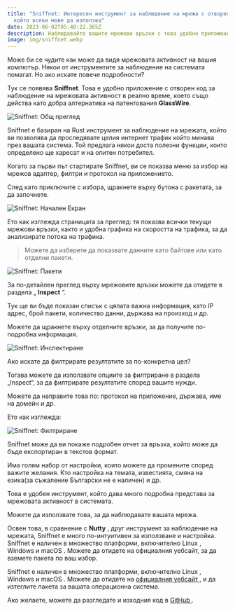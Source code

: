 ```yaml
---
title: "Sniffnet: Интересен инструмент за наблюдение на мрежа с отворен код,
  който всеки може да използва"
date: 2023-06-02T05:40:22.365Z
description: Наблюдавайте вашите мрежови връзки с това удобно приложение.
image: img/sniffnet.webp
---
```

Може би се чудите как може да видя мрежовата активност на вашия компютър. Някои от инструментите за наблюдение на системата помагат. Но ако искате повече подробности?

Тук се появява **Sniffnet**. Това е удобно приложение с отворен код за наблюдение на мрежовата активност в реално време, което също действа като добра алтернатива на патентования **GlassWire**.

![Sniffnet: Общ преглед](img/sniffnet.png "Sniffnet: Общ преглед")

Sniffnet е базиран на Rust инструмент за наблюдение на мрежата, който ви позволява да проследявате целия интернет трафик който минава през вашата система. Той предлага някои доста полезни функции, които определено ще харесат и на опитен потребител.

Когато за първи път стартирате Sniffnet, ви се показва меню за избор на мрежов адаптер, филтри и протокол на приложението.

След като приключите с избора, щракнете върху бутона с ракетата, за да започнете.

![Sniffnet: Начален Екран](img/sniffnet-start.webp "Sniffnet: Начален Екран")

Ето как изглежда страницата за преглед: тя показва всички текущи мрежови връзки, както и удобна графика на скоростта на трафика, за да анализирате потока на трафика.

> Можете да изберете да показвате данните като байтове или като отделни пакети. 

![Sniffnet: Пакети](img/sniffnet-packets.webp "Sniffnet: Пакети")

За по-детайлен преглед върху мрежовите връзки можете да отидете в раздела „ **Inspect** “.

Тук ще ви бъде показан списък с цялата важна информация, като IP адрес, брой пакети, количество данни, държава на произход и др.

Можете да щракнете върху отделните връзки, за да получите по-подробна информация.

![Sniffnet: Инспектиране](img/sniffnet-inspect.webp "Sniffnet: Инспектиране")

Ако искате да филтрирате резултатите за по-конкретна цел?

Тогава можете да използвате опциите за филтриране в раздела „Inspect“, за да филтрирате резултатите според вашите нужди.

Можете да направите това по: протокол на приложение, държава, име на домейн и др.

Ето как изглежда:

![Sniffnet: Филтриране](img/sniffnet-filter.webp "Sniffnet: Филтриране")

Sniffnet може да ви покаже подробен отчет за връзка, който може да бъде експортиран в текстов формат.

Има голям набор от настройки, които можете да промените според важите желания. Кто настройка на темата, известията, смяна на езика(за съжаление Български не е наличен) и др.

Това е удобен инструмент, който дава много подробна представа за мрежовата активност в системата.

Можете да използвате това, за да наблюдавате вашата мрежа.

Освен това, в сравнение с **Nutty** , друг инструмент за наблюдение на мрежата, Sniffnet е много по-интуитивен за използване и настройка. Sniffnet е наличен в множество платформи, включително Linux , Windows и macOS . Можете да отидете на официалния уебсайт, за да вземете пакета по ваш избор.

Sniffnet е наличен в множество платформи, включително Linux , Windows и macOS . Можете да отидете на [официалния уебсайт ](https://www.sniffnet.net/download/), и да изтеглите пакета за вашата операционна система.

Ако желаете, можете да разгледате и изходния код в [GitHub ](https://github.com/GyulyVGC/sniffnet).